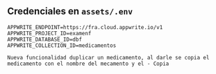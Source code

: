 ## Credenciales en `assets/.env`

```env
APPWRITE_ENDPOINT=https://fra.cloud.appwrite.io/v1
APPWRITE_PROJECT_ID=examenf
APPWRITE_DATABASE_ID=dbf
APPWRITE_COLLECTION_ID=medicamentos
```
```
Nueva funcionalidad duplicar un medicamento, al darle se copia el medicamento con el nombre del mecamento y el - Copia
```


